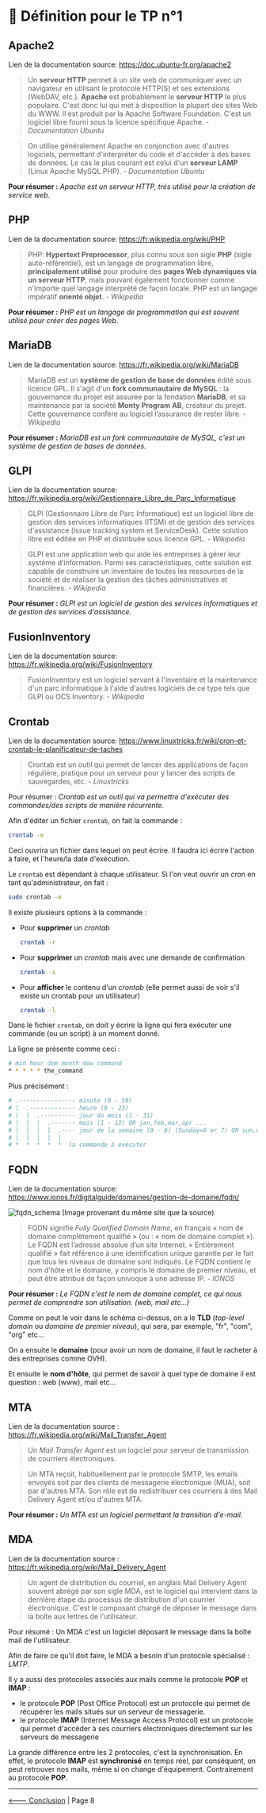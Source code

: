 # :book: Définition pour le TP n°1

## Apache2

Lien de la documentation source: https://doc.ubuntu-fr.org/apache2

>  Un **serveur HTTP** permet à un site web de communiquer avec un navigateur en utilisant le protocole HTTP(S) et ses extensions (WebDAV, etc.). **Apache** est probablement le **serveur HTTP** le plus populaire. C'est donc lui qui met à disposition la plupart des sites Web du WWW.
> Il est produit par la Apache Software Foundation. C'est un logiciel libre fourni sous la licence spécifique Apache. *- Documentation Ubuntu*

> On utilise généralement Apache en conjonction avec d'autres logiciels, permettant d'interpréter du code et d'accéder à des bases de données. Le cas le plus courant est celui d'un **serveur LAMP** (Linux Apache MySQL PHP). *- Documentation Ubuntu*

**Pour résumer :** *Apache est un serveur HTTP, très utilisé pour la création de service web*.

## PHP

Lien de la documentation source: https://fr.wikipedia.org/wiki/PHP

> PHP: **Hypertext Preprocessor**, plus connu sous son sigle **PHP** (sigle auto-référentiel), est un langage de programmation libre, **principalement utilisé** pour produire des **pages Web dynamiques via un serveur HTTP**, mais pouvant également fonctionner comme n'importe quel langage interprété de façon locale. PHP est un langage impératif **orienté objet**. *- Wikipedia*

**Pour résumer :** *PHP est un langage de programmation qui est souvent utilisé pour créer des pages Web*.

## MariaDB

Lien de la documentation source: https://fr.wikipedia.org/wiki/MariaDB

> MariaDB est un **système de gestion de base de données** édité sous licence GPL. Il s'agit d'un **fork communautaire de MySQL** : la gouvernance du projet est assurée par la fondation **MariaDB**, et sa maintenance par la société **Monty Program AB**, créateur du projet. Cette gouvernance confère au logiciel l’assurance de rester libre. *- Wikipedia*

**Pour résumer :** *MariaDB est un fork communautaire de MySQL, c'est un système de gestion de bases de données.*

## GLPI

Lien de la documentation source: https://fr.wikipedia.org/wiki/Gestionnaire_Libre_de_Parc_Informatique

> GLPI (Gestionnaire Libre de Parc Informatique) est un logiciel libre de gestion des services informatiques (ITSM) et de gestion des services d'assistance (issue tracking system et ServiceDesk). Cette solution libre est éditée en PHP et distribuée sous licence GPL. *- Wikipedia*

> GLPI est une application web qui aide les entreprises à gérer leur système d’information. Parmi ses caractéristiques, cette solution est capable de construire un inventaire de toutes les ressources de la société et de réaliser la gestion des tâches administratives et financières. *- Wikipedia*

**Pour résumer :** *GLPI est un logiciel de gestion des services informatiques et de gestion des services d'assistance.*

## FusionInventory

Lien de la documentation source: https://fr.wikipedia.org/wiki/FusionInventory

> FusionInventory est un logiciel servant à l'inventaire et la maintenance d'un parc informatique à l'aide d'autres logiciels de ce type tels que GLPI ou OCS Inventory. *- Wikipedia*

## Crontab

Lien de la documentation source: https://www.linuxtricks.fr/wiki/cron-et-crontab-le-planificateur-de-taches

> Crontab est un outil qui permet de lancer des applications de façon régulière, pratique pour un serveur pour y lancer des scripts de sauvegardes, etc. *- Linuxtricks*

Pour résumer : *Crontab est un outil qui va permettre d'exécuter des commandes/des scripts de manière récurrente.*

Afin d'éditer un fichier ``crontab``, on fait la commande :

```sh
crontab -e
```

Ceci ouvrira un fichier dans lequel on peut écrire. Il faudra ici écrire l'action à faire, et l'heure/la date d'exécution.

Le ``crontab`` est dépendant à chaque utilisateur. Si l'on veut ouvrir un *cron* en tant qu'administrateur, on fait :

```sh
sudo crontab -e
```

Il existe plusieurs options à la commande :

- Pour **supprimer** un *crontab*

    ```sh
    crontab -r
    ```
- Pour **supprimer** un *crontab* mais avec une demande de confirmation

    ```sh
    crontab -i
    ```
- Pour **afficher** le contenu d'un *crontab* (elle permet aussi de voir s'il existe un crontab pour un utilisateur)

    ```sh
    crontab -l
    ```

Dans le fichier ``crontab``, on doit y écrire la ligne qui fera exécuter une commande (ou un script) à un moment donné.

La ligne se présente comme ceci : 

```sh
# min hour dom month dow command
* * * * * the_command
```

Plus précisément : 

```sh
# .---------------- minute (0 - 59)
# |  .------------- heure (0 - 23)
# |  |  .---------- jour du mois (1 - 31)
# |  |  |  .------- mois (1 - 12) OR jan,feb,mar,apr ...
# |  |  |  |  .---- jour de la semaine (0 - 6) (Sunday=0 or 7) OR sun,mon,tue,wed,thu,fri,sat
# |  |  |  |  |
# *  *  *  *  *  la commande à exécuter
```

## FQDN

Lien de la documentation source: https://www.ionos.fr/digitalguide/domaines/gestion-de-domaine/fqdn/

![fqdn_schema](https://www.ionos.fr/digitalguide/fileadmin/DigitalGuide/Screenshots_2019/fqdn-EN-1.png)
(Image provenant du même site que la source)

> FQDN signifie *Fully Qualified Domain Name*, en français « nom de domaine complètement qualifié » (ou : « nom de domaine complet »). Le FQDN est l’adresse absolue d’un site Internet. « Entièrement qualifié » fait référence à une identification unique garantie par le fait que tous les niveaux de domaine sont indiqués. Le FQDN contient le nom d’hôte et le domaine, y compris le domaine de premier niveau, et peut être attribué de façon univoque à une adresse IP. *- IONOS*

**Pour résumer :** *Le FQDN c'est le nom de domaine complet, ce qui nous permet de comprendre son utilisation. (web, mail etc...)*

Comme on peut le voir dans le schéma ci-dessus, on a le **TLD** (*top-level domain* ou *domaine de premier niveau*), qui sera, par exemple, "fr", "com", "org" etc...

On a ensuite le **domaine** (pour avoir un nom de domaine, il faut le racheter à des entreprises comme OVH).

Et ensuite le **nom d'hôte**, qui permet de savoir à quel type de domaine il est question : web (www), mail etc...


## MTA

Lien de la documentation source : https://fr.wikipedia.org/wiki/Mail_Transfer_Agent

> Un *Mail Transfer Agent* est un logiciel pour serveur de transmission de courriers électroniques.

> Un MTA reçoit, habituellement par le protocole SMTP, les emails envoyés soit par des clients de messagerie électronique (MUA), soit par d'autres MTA. Son rôle est de redistribuer ces courriers à des Mail Delivery Agent et/ou d'autres MTA. 

**Pour résumer :** *Un MTA est un logiciel permettant la transition d'e-mail.*

## MDA

Lien de la documentation source : https://fr.wikipedia.org/wiki/Mail_Delivery_Agent

> Un agent de distribution du courriel, en anglais Mail Delivery Agent souvent abrégé par son sigle MDA, est le logiciel qui intervient dans la dernière étape du processus de distribution d'un courrier électronique. C'est le composant chargé de déposer le message dans la boîte aux lettres de l'utilisateur. 

Pour résumé : Un MDA c'est un logiciel déposant le message dans la boîte mail de l'utilisateur.

Afin de faire ce qu'il doit faire, le MDA a besoin d'un protocole spécialisé : *LMTP*.

Il y a aussi des protocoles associés aux mails comme le protocole **POP** et **IMAP** :
- le protocole **POP** (Post Office Protocol) est un protocole qui permet de récupérer les mails situés sur un serveur de messagerie.
- le protocole **IMAP** (Internet Message Access Protocol) est un protocole qui permet d'accéder à ses courriers électroniques directement sur les serveurs de messagerie

La grande différence entre les 2 protocoles, c'est la synchronisation. En effet, le protocole **IMAP** est **synchronisé** en temps réel, par conséquent, on peut retrouver nos mails, même si on change d'équipement. Contrairement au protocole **POP**.

---

[<--- Conclusion](./conclusion.md) | Page 8